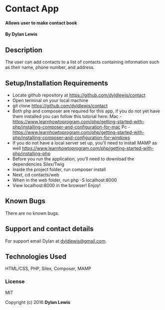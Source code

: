 # Contact App

#### Allows user to make contact book

#### By Dylan Lewis

## Description

The user can add contacts to a list of contacts containing information such as their name, phone number, and address.

## Setup/Installation Requirements

* Locate github repository at https://github.com/dyldlewis/contact
* Open terminal on your local machine
* git clone https://github.com/dyldlewis/contact
* Both php and composer are required for this app, if you do not yet have them installed you can follow this tutorial here:
Mac - https://www.learnhowtoprogram.com/php/getting-started-with-php/installing-composer-and-configuration-for-mac
Pc - https://www.learnhowtoprogram.com/php/getting-started-with-php/installing-composer-and-configuration-for-windows
* If you do not have a local server set up, you'll need to install MAMP as well https://www.learnhowtoprogram.com/php/getting-started-with-php/installing-php
* Before you run the application, you'll need to download the dependencies Silex/Twig
* Inside the project folder, run composer install
* Next, cd contacts/web
* When in the web folder, run php -S localhost:8000
* View localhost:8000 in the browser! Enjoy!


## Known Bugs

There are no known bugs.

## Support and contact details

For support email Dylan at dyldlewis@gmail.com.

## Technologies Used

HTML/CSS, PHP, Silex, Composer, MAMP

### License

MIT

Copyright (c) 2016 **Dylan Lewis**

